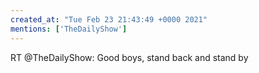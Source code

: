 ```yaml
---
created_at: "Tue Feb 23 21:43:49 +0000 2021"
mentions: ['TheDailyShow']
---
```


RT @TheDailyShow: Good boys, stand back and stand by